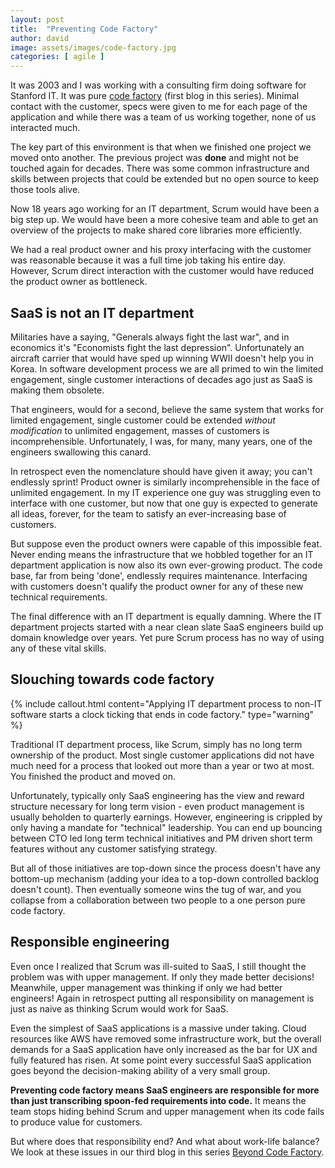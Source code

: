 ```yaml
---
layout: post
title:  "Preventing Code Factory"
author: david
image: assets/images/code-factory.jpg
categories: [ agile ]
---
```

It was 2003 and I was working with a consulting firm doing software for Stanford IT. It was pure 
[code factory]({{site.baseurl}}/agile/2021/08/16/code-factory.html) (first blog in this series). Minimal contact with 
the customer, specs were given to me for each page of the application and while there was a team of us working together, 
none of us interacted much.

The key part of this environment is that when we finished one project we moved onto another. The previous project
was **done** and might not be touched again for decades. There was some common infrastructure and skills between 
projects that could be extended but no open source to keep those tools alive.

Now 18 years ago working for an IT department, Scrum would have been a big step up. We would have been a more cohesive
team and able to get an overview of the projects to make shared core libraries more efficiently. 

We had a real product owner and his proxy interfacing with the customer was reasonable because it was a full time job 
taking his entire day. However, Scrum direct interaction with the customer would have reduced the product owner as 
bottleneck.

## SaaS is not an IT department
Militaries have a saying, "Generals always fight the last war", and in economics it's 
"Economists fight the last depression". Unfortunately an aircraft carrier that would have sped up winning WWII doesn't 
help you in Korea. In software development process we are all primed to win the limited engagement, single customer 
interactions of decades ago just as SaaS is making them obsolete.

That engineers, would for a second, believe the same system that works for limited engagement, single customer could
be extended _without modification_ to unlimited engagement, masses of customers is incomprehensible. Unfortunately, I was,
for many, many years, one of the engineers swallowing this canard.

In retrospect even the nomenclature should have given it away; you can't endlessly sprint! Product owner is similarly
incomprehensible in the face of unlimited engagement. In my IT experience one guy was struggling even to interface 
with one customer, but now that one guy is expected to generate all ideas, forever, for the team to satisfy an 
ever-increasing base of customers.

But suppose even the product owners were capable of this impossible feat. Never ending means the infrastructure that
we hobbled together for an IT department application is now also its own ever-growing product. The code base, far
from being 'done', endlessly requires maintenance. Interfacing with customers doesn't qualify the product owner
for any of these new technical requirements.

The final difference with an IT department is equally damning. Where the IT department projects started with a
near clean slate SaaS engineers build up domain knowledge over years. Yet pure Scrum process has no way of 
using any of these vital skills.

## Slouching towards code factory
{% include callout.html
content="Applying IT department process to non-IT software starts a clock ticking that ends in code factory."
type="warning" %}

Traditional IT department process, like Scrum, simply has no long term ownership of the product. Most single customer 
applications did not have much need for a process that looked out more than a year or two at most. You finished the
product and moved on.

Unfortunately, typically only SaaS engineering has the view and reward structure necessary for long term vision - even 
product management is usually beholden to quarterly earnings. However, engineering is crippled by only having a mandate
for "technical" leadership. You can end up bouncing between CTO led long term technical initiatives and PM driven short
term features without any customer satisfying strategy.

But all of those initiatives are top-down since the process doesn't have any bottom-up mechanism (adding your idea
to a top-down controlled backlog doesn't count). Then eventually someone wins the tug of war, and you collapse from a 
collaboration between two people to a one person pure code factory.

## Responsible engineering
Even once I realized that Scrum was ill-suited to SaaS, I still thought the problem was with upper management. If
only they made better decisions! Meanwhile, upper management was thinking if only we had better engineers!
Again in retrospect putting all responsibility on management is just as naive as thinking Scrum would work for SaaS.

Even the simplest of SaaS applications is a massive under taking. Cloud resources like AWS have removed some
infrastructure work, but the overall demands for a SaaS application have only increased as the bar for UX and fully 
featured has risen. At some point every successful SaaS application goes beyond the decision-making ability of a
very small group.

**Preventing code factory means SaaS engineers are responsible for more than just transcribing spoon-fed requirements 
into code.** It means the team stops hiding behind Scrum and upper management when its code fails to produce value for 
customers.

But where does that responsibility end? And what about work-life balance? We look at these issues in our third blog 
in this series [Beyond Code Factory]().